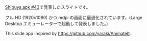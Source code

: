 [Shibuya.apk #43](https://shibuya-apk.connpass.com/event/288211/)で発表したスライドです。

フル HD (1920x1080) かつ mdpi の画面に最適化されています。(Large Desktop エミューレーターで起動して発表しました。)

This slide app inspired by https://github.com/yaraki/AnimateIt.
